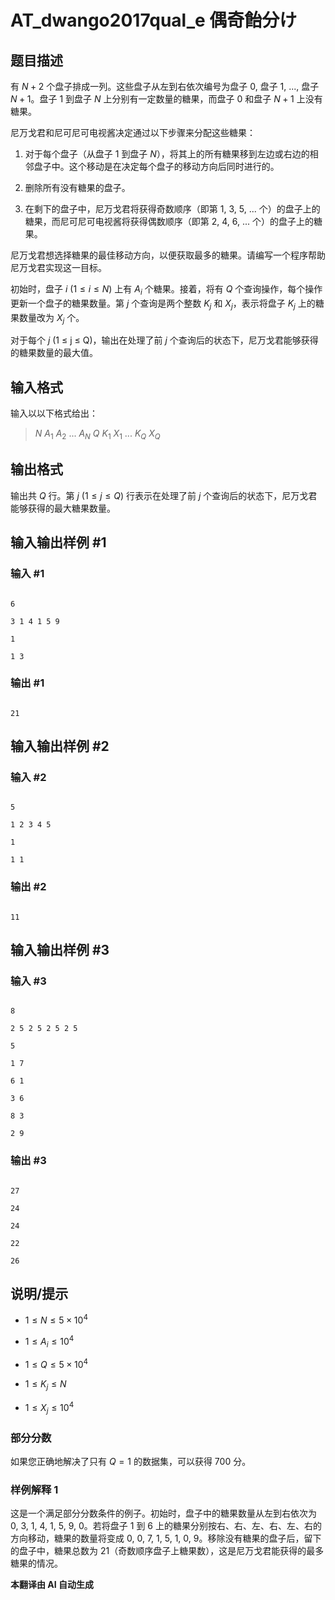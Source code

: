 # AT_dwango2017qual_e 偶奇飴分け

## 题目描述

有 $N + 2$ 个盘子排成一列。这些盘子从左到右依次编号为盘子 $0$, 盘子 $1$, ..., 盘子 $N+1$。盘子 $1$ 到盘子 $N$ 上分别有一定数量的糖果，而盘子 $0$ 和盘子 $N+1$ 上没有糖果。

尼万戈君和尼可尼可电视酱决定通过以下步骤来分配这些糖果：

1. 对于每个盘子（从盘子 $1$ 到盘子 $N$），将其上的所有糖果移到左边或右边的相邻盘子中。这个移动是在决定每个盘子的移动方向后同时进行的。
2. 删除所有没有糖果的盘子。
3. 在剩下的盘子中，尼万戈君将获得奇数顺序（即第 $1$, $3$, $5$, ... 个）的盘子上的糖果，而尼可尼可电视酱将获得偶数顺序（即第 $2$, $4$, $6$, ... 个）的盘子上的糖果。

尼万戈君想选择糖果的最佳移动方向，以便获取最多的糖果。请编写一个程序帮助尼万戈君实现这一目标。

初始时，盘子 $i$ ($1 \leq i \leq N$) 上有 $A_i$ 个糖果。接着，将有 $Q$ 个查询操作，每个操作更新一个盘子的糖果数量。第 $j$ 个查询是两个整数 $K_j$ 和 $X_j$，表示将盘子 $K_j$ 上的糖果数量改为 $X_j$ 个。

对于每个 $j$ (1 ≤ j ≤ Q)，输出在处理了前 $j$ 个查询后的状态下，尼万戈君能够获得的糖果数量的最大值。

## 输入格式

输入以以下格式给出：

> $N$ $A_1$ $A_2$ ... $A_N$ $Q$ $K_1$ $X_1$ ... $K_Q$ $X_Q$

## 输出格式

输出共 $Q$ 行。第 $j$ ($1\leq j\leq Q$) 行表示在处理了前 $j$ 个查询后的状态下，尼万戈君能够获得的最大糖果数量。

## 输入输出样例 #1

### 输入 #1

```
6
3 1 4 1 5 9
1
1 3
```

### 输出 #1

```
21
```

## 输入输出样例 #2

### 输入 #2

```
5
1 2 3 4 5
1
1 1
```

### 输出 #2

```
11
```

## 输入输出样例 #3

### 输入 #3

```
8
2 5 2 5 2 5 2 5
5
1 7
6 1
3 6
8 3
2 9
```

### 输出 #3

```
27
24
24
22
26
```

## 说明/提示

- $1 \leq N \leq 5 \times 10^4$
- $1 \leq A_i \leq 10^4$
- $1 \leq Q \leq 5 \times 10^4$
- $1 \leq K_j \leq N$
- $1 \leq X_j \leq 10^4$

### 部分分数

如果您正确地解决了只有 $Q = 1$ 的数据集，可以获得 700 分。

### 样例解释 1

这是一个满足部分分数条件的例子。初始时，盘子中的糖果数量从左到右依次为 $0$, $3$, $1$, $4$, $1$, $5$, $9$, $0$。若将盘子 $1$ 到 $6$ 上的糖果分别按右、右、左、右、左、右的方向移动，糖果的数量将变成 $0$, $0$, $7$, $1$, $5$, $1$, $0$, $9$。移除没有糖果的盘子后，留下的盘子中，糖果总数为 $21$（奇数顺序盘子上糖果数），这是尼万戈君能获得的最多糖果的情况。

 **本翻译由 AI 自动生成**